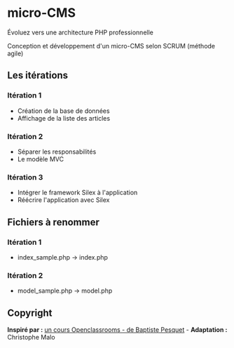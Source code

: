 # micro-CMS

Évoluez vers une architecture PHP professionnelle

Conception et développement d'un micro-CMS selon SCRUM (méthode agile)

## Les itérations
### Itération 1
- Création de la base de données
- Affichage de la liste des articles

### Itération 2
- Séparer les responsabilités
- Le modèle MVC

### Itération 3
- Intégrer le framework Silex à l'application
- Réécrire l'application avec Silex

## Fichiers à renommer
### Itération 1
- index_sample.php -> index.php

### Itération 2
- model_sample.php -> model.php

## Copyright
**Inspiré par :** [un cours Openclassrooms - de Baptiste Pesquet](https://openclassrooms.com/courses/evoluez-vers-une-architecture-php-professionnelle) - **Adaptation :** Christophe Malo